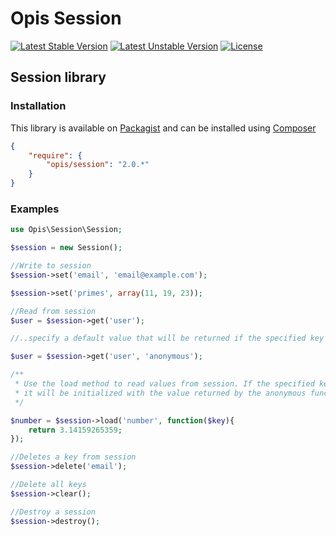 Opis Session
============
[![Latest Stable Version](https://poser.pugx.org/opis/session/version.png)](https://packagist.org/packages/opis/session)
[![Latest Unstable Version](https://poser.pugx.org/opis/session/v/unstable.png)](//packagist.org/packages/opis/session)
[![License](https://poser.pugx.org/opis/session/license.png)](https://packagist.org/packages/opis/session)

Session library
--------------


### Installation

This library is available on [Packagist](https://packagist.org/packages/opis/session) and can be installed using [Composer](http://getcomposer.org)

```json
{
    "require": {
        "opis/session": "2.0.*"
    }
}
```

### Examples

```php
use Opis\Session\Session;

$session = new Session();

//Write to session
$session->set('email', 'email@example.com');

$session->set('primes', array(11, 19, 23));

//Read from session
$user = $session->get('user');

//..specify a default value that will be returned if the specified key was not set.

$user = $session->get('user', 'anonymous');

/**
 * Use the load method to read values from session. If the specified key was not set,
 * it will be initialized with the value returned by the anonymous function callback.
 */

$number = $session->load('number', function($key){
    return 3.14159265359;
});

//Deletes a key from session
$session->delete('email');

//Delete all keys
$session->clear();

//Destroy a session
$session->destroy();
```